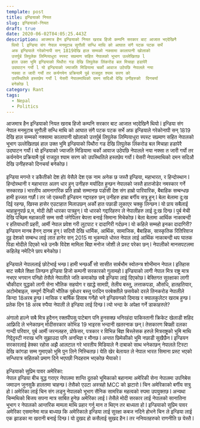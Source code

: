 ```yaml
---
template: post
title: इन्डियाको नियत
slug: इन्डियाको-नियत
draft: true
date: 2020-06-02T04:05:25.443Z
description: आजमात्र हैन इन्डियाको नियत खराब हिजो कम्पनि सरकार बाट आजात भएदेखिनै
  थियो l इन्डिया संग नेपाल मनमुटाब सुगौली सन्धि माथि को आघात संगै पटक पटक सर्भे
  अफ इन्डियाले गरेकोनापी सन् 1819देखि हाल सम्मको नक्सामा कालापानी खोलाको
  उत्तर्पुर्ब लिपुलेक लिम्पियाधुरा स्पस्ट सप्रमाण सहित नेपालको भूभाग उल्लेखितछ l
  हाल उक्त भुमि इन्डियाको पिथौरा गड देखि लिपुलेक लिंकरोड बल मिचाहा हडापेरै
  उदघाटन गर्यो l यो इन्डियाको ज्याजति मिडियामा चर्को आवाज उठेपछि नेपालले नया
  नक्सा त जारी गर्यो तर कर्यनयेन प्रक्रियामै पुर्ब राजदुत श्याम सरण को
  उपस्थितिले हस्तछेप गर्यो l येसरी नेपालमाथिको दमन सदिऔ देखि उनीहरुको  दिनचर्या
  बनेकोछ l
category: Rant
tags:
  - Nepal
  - Politics
---
```

आजमात्र हैन इन्डियाको नियत खराब हिजो कम्पनि सरकार बाट आजात भएदेखिनै थियो l इन्डिया संग नेपाल मनमुटाब सुगौली सन्धि माथि को आघात संगै पटक पटक सर्भे अफ इन्डियाले गरेकोनापी सन् 1819 देखि हाल सम्मको नक्सामा कालापानी खोलाको उत्तर्पुर्ब लिपुलेक लिम्पियाधुरा स्पस्ट सप्रमाण सहित नेपालको भूभाग उल्लेखितछl हाल उक्त भुमि इन्डियाको पिथौरा गड देखि लिपुलेक लिंकरोड बल मिचाहा हडापेरै उदघाटन गर्यो l यो इन्डियाको ज्याजति मिडियामा चर्को आवाज उठेपछि नेपालले नया नक्सा त जारी गर्यो तर कर्यनयेन प्रक्रियामै पुर्ब राजदुत श्याम सरण को उपस्थितिले हस्तछेप गर्यो l येसरी नेपालमाथिको दमन सदिऔ देखि उनीहरुको दिनचर्या बनेकोछ l\
\
इन्डिया मगन्ते र डकैतीको देश होl येसैले देश एक नाम अनेक छ जस्तै इन्डिया, महाभारत, र हिन्दोस्थान l हिन्दोस्थानी र महाभारत अलग धार हुन् उनीहरु मर्यादित हुन्छन नेपालको जस्तै हातजोडेर नमस्कार गर्ने सस्कारछ l भारतीय आमनागरिक प्रति हाम्रो सम्मानछ पडोसी देश संग हाम्रो पारिवारिक, बैबाहिक सम्बन्धछ हामी इज्जत गर्छौ l तर जो एकथरी इन्डियन गद्दारहरु छन् उनीहरु हाम्रा बर्गीय सत्रु हुन् l बेला बेलामा दु:ख दिई रहन्छ, खिस्स हासेर एउटाहात मिलाउछन् अर्को हात पछाडी लुकाएर चक्कु लिन्छन l यो प्राय सबैलाई थाहाहुनुपर्छ प्र,म, मोदी तेही धारका पात्रहुन् l यो धारको गद्दारिहरुर ले नेपालीहरु लाई दु:ख दिन्छ l पुर्ब मेची देखि पच्छिम महाकाली सम्म सयौ जंगेपिलर बेपत्ता बनाई सिमाना मिचेकोछ l बेला बेलामा आर्थिक नाकाबन्दी र हतियाधारी प्रहरी, आर्मी नेपाल प्रवेश गरी लुटपाट र दादागिरी गर्दछन l यो कहिले सम्महो इनका दादागिरी?\
इन्डियन मानब हैनन् दानब हुन् l सदियौ देखि धार्मिक, आर्थिक, सामाजिक, बैबाहिक, सास्कृतिक रितिरिवाज दुइ देशको सम्बन्ध लाई लात हानेर सन् 2015 मा भुकम्पले धोस्त नेपाल लाई आर्थिक नाकाबन्दी थप घातक पिडा मोदीले दिएको भन्ने उनकै विदेश मामिला बिज्ञ मनोज जोशी ले प्रस्ट परेका छन् l नेपालीको मानसपटलमा कहिलेइ नमेटिने छाप बनेकोछ l\
\
इन्डियाले नेपाललाई छोटेभाई भन्छ l हामी भन्छऔँ सो सासीत सार्बभौम स्वोतन्त्र शोभीमान नेपाल l इतिहास बाट सबैले शिक्षा लिन्छन इन्डिया हिजो कम्पनी सरकारको गुलामहो l इन्डियाको लागी नेपाल मित्र राष्ट्र मात्र नभएर भगवान पनिहो तेसैले नेपालीले जति कमाकोछ सबै इन्डिया लाई दिएकोछ l बेक्तिगत सुरक्षाका लागी चौकीदार युद्धको लागी सेना भौतिक सहयोग र खाद्धे सामग्री, तेलीय बस्तु, लत्ताकपडा, औसधि, हातहतियार, अटोमोबाइल, सम्पूर्ण दैनिकी भौतिक पुर्बधार बस्तु परदिन परबेक्तीले छसयेको दरले तिनकरोड नेपालीले किन्दा 18अरब हुन्छ l मासिक र बार्षिक हिसाब गर्नेहो भने इन्डियनको दिमाख र क्यालकुलेटर खराब हुन्छ l प्रतेक दिन 18 अरब रुपैया नेपाली ले इन्डिया लाई दिन्छ l त्यो भन्दा के अपेक्षा गर्ने डाकाहरुले?\
\
अंगालो हाल्ने सबै मित्र हुदैनन् रक्तपीपसु पाटेबाग पनि हुनसक्छ भनिरहंदा पाकिस्तानी क्रिकेट खेलाडी शहिद आफ़्रिदि ले भनेकाछन् मोदीसरकार कोभिड 19 भाइरस भन्दानी खतरनाक छन् l तेसकारण बिपक्षी दलका गान्दी परिवार, पुर्ब आर्मी जरनलहरु, प्रोफेसर, पत्रकार र विभिन्न बिज्ञ बिस्लेसक हरुले मित्रराष्ट्रको भुमि माथि गिद्देदृस्टी नराख भनि सुझाउदा पनि अनभिज्ञ र मौनछ l अन्तत छिमेकीको भुमि नछाडी सुखैछैन l इन्डियन सरकारलाई हेक्का रहोस अझै आलटाल गरे भारतीय मिडियाले नै दाबाको साथ भनेकाछन् नेपालले टिस्टा देखि कांगडा सम्म गुमाएको भुमि पुन लिने निस्चितछ l येति खेर बेलायत ले नेपाल भारत सिमाना प्रस्ट भएको सन्धिपात्र सहितको प्रमाण दिने भएपछी निदहराम भएकोछ भैयाको l\
\
इन्डियाको सुप्रिम पावर अमेरिका:\
नेपाल इन्डिया बीच युद्ध गराएर नेपालमा शान्ति दुतको भूमिकाको बहानामा अमेरिकी सेना नेपालमा उपनिबेस जमाउन जुनसुकै हालतमा चाहन्छ l तेसैको एउटा अस्त्रहो MCC को झटारो l चिन अमेरिकाको बर्गीय सत्रु हो l अमेरिका लाई चिन संग लड्नु नेपालको भूभाग सैनिक सामरिक महत्वको रुपमा उपयुक्तछ l अन्यथा चिन्मथिको बिजय सपना मात्र साबित हुनेछ अमेरिका लाई l तेसैले मोदी सरकार लाई नेपालको सानातिना भूभाग र नेपालको आन्तरिक मामला माथि प्रहार गर्नु मान त थिएन तर बाध्यता हो l इन्डियाको सुप्रिम पावर अमेरिका एसमानेमा मान्न बाध्यछ कि अमेरिकाले इन्डिया लाई सुरक्षा कबज नदिने होभने चिन ले इन्डिया लाई एक झाडका मा खरानी बनाई दिन्छ l यो दुखद हो कसैलाई सुखद हैन l तर ननियतहरुको राणनीति छ येस्तै l